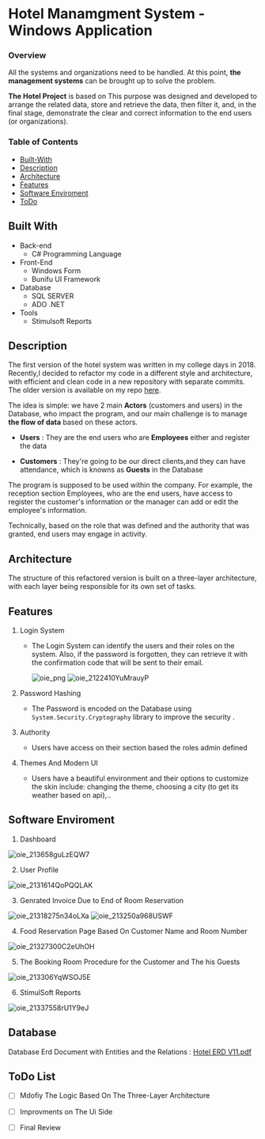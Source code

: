 

# Hotel Manamgment System - Windows Application
### Overview
All the systems and organizations need to be handled. At this point, **the management systems** can be brought up to solve the problem. 

**The Hotel Project** is based on This purpose was designed and developed to arrange the related data, store and retrieve the data, then filter it, and, in the final stage, demonstrate the clear and correct information to the end users (or organizations).
### Table of Contents
- [Built-With](#built-with)
- [Description](#Description)
- [Architecture](#Architecture)
- [Features](#Features)
- [Software Enviroment](#Software-Enviroment)
- [ToDo](#TODO-List)

## Built With
- Back-end
  - C# Programming Language
- Front-End
  - Windows Form
  - Bunifu UI Framework
- Database
  - SQL SERVER
  - ADO .NET 
- Tools 
  - Stimulsoft Reports

## Description
The first version of the hotel system was written in my college days in 2018. Recently,I decided to refactor my code in a different style and architecture, with efficient and clean code in a new repository with separate commits. The older version is available on my repo [here](https://github.com/behzad-parsa/hotel-management-csharp).

The idea is simple: we have 2 main **Actors** (customers and users) in the Database, who impact the program, and our main challenge is to manage **the flow of data** based on these actors.  

 - **Users** : They are the end users who are **Employees** either and register the data

 - **Customers** : They're going to be our direct clients,and they can have attendance, which is knowns as **Guests** in the Database

The program is supposed to be used within the company. For example, the reception section Employees, who are the end users, have access to register the customer's information or the manager can add or edit the employee's information. 

Technically, based on the role that was defined and the authority that was granted, end users may engage in activity.

## Architecture
The structure of this refactored version is built on a three-layer architecture, with each layer being responsible for its own set of tasks.

## Features
1. Login System
   - The Login System can identify the users and their roles on the system. Also, if the password is forgotten, they can retrieve it with the confirmation code that will be sent to their email.


     ![oie_png](https://user-images.githubusercontent.com/91433474/147874524-2a77b8c1-0b2c-46f5-a685-5f8cacf7c1e4.png) 
     ![oie_2122410YuMrauyP](https://user-images.githubusercontent.com/91433474/147874575-caae39c1-d263-4aca-af96-657e81e92998.png)



2. Password Hashing
   - The Password is encoded on the Database using ``` System.Security.Cryptography ``` library to improve the security .

3. Authority
   - Users have access on their section based the roles admin defined

3. Themes And Modern UI
   - Users have a beautiful environment and their options to customize the skin include: changing the theme, choosing a city (to get its weather based on api),..
## Software Enviroment
1. Dashboard 

![oie_213658guLzEQW7](https://user-images.githubusercontent.com/91433474/147875297-5cc379ba-f3b2-468b-9973-453e1b818b23.png)

2. User Profile

![oie_2131614QoPQQLAK](https://user-images.githubusercontent.com/91433474/147875429-608ee2f2-8418-4f94-9f64-b856b178502f.jpg)

3. Genrated Invoice Due to End of Room Reservation

![oie_21318275n34oLXa](https://user-images.githubusercontent.com/91433474/147875479-cfce4a2b-c77b-442e-9a36-e25aa2bf3499.png)
![oie_213250a968USWF](https://user-images.githubusercontent.com/91433474/147875615-ef40267d-3103-471e-a221-dcd1089bf7c5.png)

4. Food Reservation Page Based On Customer Name and Room Number

![oie_21327300C2eUhOH](https://user-images.githubusercontent.com/91433474/147875685-d0dcb11d-e2f1-4844-af77-ca8de69fb636.png)

5. The Booking Room Procedure for the Customer and The his Guests

![oie_213306YqWSOJ5E](https://user-images.githubusercontent.com/91433474/147875751-c19a788e-c0c5-494f-9dbc-535e107288ee.png)

6. StimulSoft Reports

![oie_21337558rU1Y9eJ](https://user-images.githubusercontent.com/91433474/147875958-1b0a14fb-2b74-4a54-948a-5691a702261e.jpg)

## Database
Database Erd Document with Entities and the Relations :  [Hotel ERD V11.pdf](https://github.com/behzad-parsa/hotel-management-csharp-refactor/files/7799070/Hotel.ERD.V11.pdf)

## ToDo List
- [ ] Mdofiy The Logic Based On The Three-Layer Architecture
- [ ] Improvments on The Ui Side
- [ ] Final Review 


